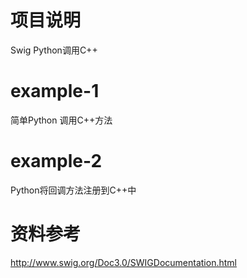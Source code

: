 # 项目说明
Swig Python调用C++

# example-1
简单Python 调用C++方法

# example-2
Python将回调方法注册到C++中

# 资料参考
http://www.swig.org/Doc3.0/SWIGDocumentation.html
